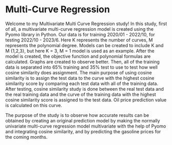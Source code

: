# Multi-Curve Regression
Welcome to my Multivariate Multi Curve Regression study! In this study, first of all, a multivariate multi-curve regression model is created using the Pyomo library in Python. Our data is for training 2020/01 - 2022/10, for testing 2022/10 - 2023/6. Here K represents the number of curves, M represents the polynomial degree. Models can be created to include K and M {1,2,3}, but here K = 3, M = 1 model is used as an example. After the model is created, the objective function and polynomial formulas are calculated. Graphs are created to observe better. Then, all of the training data is separated into 65% training and 35% test to use to test how well cosine similarity does assignment. The main purpose of using cosine similarity is to assign the test data to the curve with the highest cosine similarity score by comparing each test data with all of the training data. After testing, cosine similarity study is done between the real test data and the real training data and the curve of the training data with the highest cosine similarity score is assigned to the test data. Oil price prediction value is calculated on this curve.

The purpose of the study is to observe how accurate results can be obtained by creating an original prediction model by making the normally univariate multi-curve regression model multivariate with the help of Pyomo and integrating cosine similarity, and by predicting the gasoline prices for the coming months.
